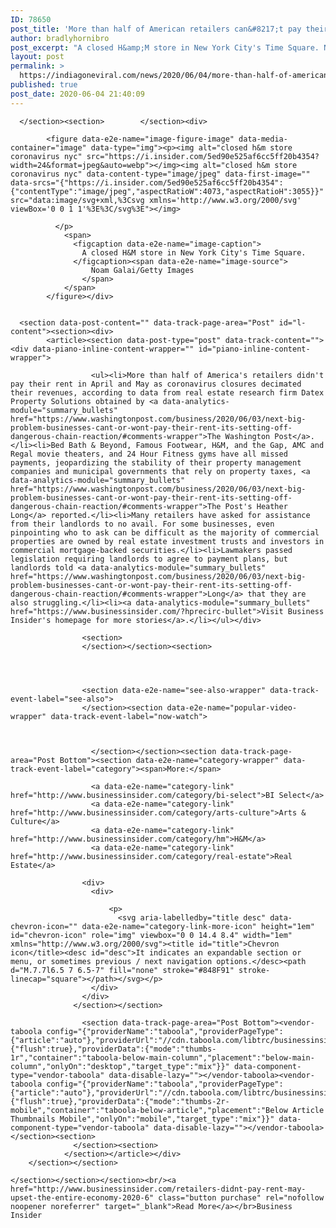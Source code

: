 ```yaml
---
ID: 78650
post_title: 'More than half of American retailers can&#8217;t pay their rent &#8211; Business Insider'
author: bradlyhornibro
post_excerpt: "A closed H&amp;M store in New York City's Time Square. Noam Galai/Getty Images More than half of America's retailers didn't pay their rent in April and May as coronavirus closures decimated their revenues, according to data from real estate research firm Datex Property Solutions obtained by The Washington Post.Bed Bath &amp; Beyond, Famous Footwear, H&amp;M,&hellip;"
layout: post
permalink: >
  https://indiagoneviral.com/news/2020/06/04/more-than-half-of-american-retailers-cant-pay-their-rent-business-insider/78650/bradlyhornibro/
published: true
post_date: 2020-06-04 21:40:09
---
```

<section class="" data-content="" id="l-main-content">
      <section>
    <section role="main"><section>
        
      </section><section>        </section><div>
            
            <figure data-e2e-name="image-figure-image" data-media-container="image" data-type="img"><p><img alt="closed h&m store coronavirus nyc" src="https://i.insider.com/5ed90e525af6cc5ff20b4354?width=24&format=jpeg&auto=webp"></img><img alt="closed h&m store coronavirus nyc" data-content-type="image/jpeg" data-first-image="" data-srcs="{"https://i.insider.com/5ed90e525af6cc5ff20b4354":{"contentType":"image/jpeg","aspectRatioW":4073,"aspectRatioH":3055}}" src="data:image/svg+xml,%3Csvg xmlns='http://www.w3.org/2000/svg' viewBox='0 0 1 1'%3E%3C/svg%3E"></img>
              
              </p>
                <span>
                  <figcaption data-e2e-name="image-caption">
                    A closed H&M store in New York City's Time Square.
                  </figcaption><span data-e2e-name="image-source">
                      Noam Galai/Getty Images
                    </span>
                </span>
            </figure></div>


      <section data-post-content="" data-track-page-area="Post" id="l-content"><section><div>
            <article><section data-post-type="post" data-track-content=""><div data-piano-inline-content-wrapper="" id="piano-inline-content-wrapper">

                      <ul><li>More than half of America's retailers didn't pay their rent in April and May as coronavirus closures decimated their revenues, according to data from real estate research firm Datex Property Solutions obtained by <a data-analytics-module="summary_bullets" href="https://www.washingtonpost.com/business/2020/06/03/next-big-problem-businesses-cant-or-wont-pay-their-rent-its-setting-off-dangerous-chain-reaction/#comments-wrapper">The Washington Post</a>.</li><li>Bed Bath & Beyond, Famous Footwear, H&M, and the Gap, AMC and Regal movie theaters, and 24 Hour Fitness gyms have all missed payments, jeopardizing the stability of their property management companies and municipal governments that rely on property taxes, <a data-analytics-module="summary_bullets" href="https://www.washingtonpost.com/business/2020/06/03/next-big-problem-businesses-cant-or-wont-pay-their-rent-its-setting-off-dangerous-chain-reaction/#comments-wrapper">The Post's Heather Long</a> reported.</li><li>Many retailers have asked for assistance from their landlords to no avail. For some businesses, even pinpointing who to ask can be difficult as the majority of commercial properties are owned by real estate investment trusts and investors in commercial mortgage-backed securities.</li><li>Lawmakers passed legislation requiring landlords to agree to payment plans, but landlords told <a data-analytics-module="summary_bullets" href="https://www.washingtonpost.com/business/2020/06/03/next-big-problem-businesses-cant-or-wont-pay-their-rent-its-setting-off-dangerous-chain-reaction/#comments-wrapper">Long</a> that they are also struggling.</li><li><a data-analytics-module="summary_bullets" href="https://www.businessinsider.com/?hprecirc-bullet">Visit Business Insider's homepage for more stories</a>.</li></ul></div>

                    <section>
                    </section></section><section>  
                  
                
                
                
                    <section data-e2e-name="see-also-wrapper" data-track-event-label="see-also">
                    </section><section data-e2e-name="popular-video-wrapper" data-track-event-label="now-watch">
                      
                        
                      
                      </section></section><section data-track-page-area="Post Bottom"><section data-e2e-name="category-wrapper" data-track-event-label="category"><span>More:</span>
                
                      <a data-e2e-name="category-link" href="http://www.businessinsider.com/category/bi-select">BI Select</a>
                      <a data-e2e-name="category-link" href="http://www.businessinsider.com/category/arts-culture">Arts & Culture</a>
                      <a data-e2e-name="category-link" href="http://www.businessinsider.com/category/hm">H&M</a>
                      <a data-e2e-name="category-link" href="http://www.businessinsider.com/category/real-estate">Real Estate</a>
                
                    <div>
                      <div>
                        
                          <p>
                            <svg aria-labelledby="title desc" data-chevron-icon="" data-e2e-name="category-link-more-icon" height="1em" id="chevron-icon" role="img" viewbox="0 0 14.4 8.4" width="1em" xmlns="http://www.w3.org/2000/svg"><title id="title">Chevron icon</title><desc id="desc">It indicates an expandable section or menu, or sometimes previous / next navigation options.</desc><path d="M.7.7l6.5 7 6.5-7" fill="none" stroke="#848F91" stroke-linecap="square"></path></svg></p>
                      </div>
                    </div>
                  </section></section>
                
                    <section data-track-page-area="Post Bottom"><vendor-taboola config="{"providerName":"taboola","providerPageType":{"article":"auto"},"providerUrl":"//cdn.taboola.com/libtrc/businessinsider/loader.js","providerFlushValue":{"flush":true},"providerData":{"mode":"thumbs-1r","container":"taboola-below-main-column","placement":"below-main-column","onlyOn":"desktop","target_type":"mix"}}" data-component-type="vendor-taboola" data-disable-lazy=""></vendor-taboola><vendor-taboola config="{"providerName":"taboola","providerPageType":{"article":"auto"},"providerUrl":"//cdn.taboola.com/libtrc/businessinsider/loader.js","providerFlushValue":{"flush":true},"providerData":{"mode":"thumbs-2r-mobile","container":"taboola-below-article","placement":"Below Article Thumbnails Mobile","onlyOn":"mobile","target_type":"mix"}}" data-component-type="vendor-taboola" data-disable-lazy=""></vendor-taboola></section><section>
                  </section><section>
                </section></article></div>
        </section></section>

    </section></section></section><br/><a href="http://www.businessinsider.com/retailers-didnt-pay-rent-may-upset-the-entire-economy-2020-6" class="button purchase" rel="nofollow noopener noreferrer" target="_blank">Read More</a></br>Business Insider